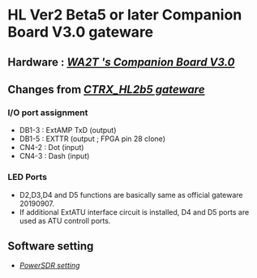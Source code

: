 # HL Ver2 Beta5 or later Companion Board V3.0 gateware
## Hardware : [_WA2T 's Companion Board V3.0_](https://github.com/WA2T/Hermes-Lite2) 

## Changes from  [_CTRX_HL2b5 gateware_](https://github.com/ji1udd/Hermes-Lite2/tree/CTRX_HL2b5) 

### I/O port assignment
- DB1-3 :  ExtAMP TxD (output)
- DB1-5 :  EXTTR (output ; FPGA pin 28 clone)
- CN4-2 :  Dot  (input)
- CN4-3 :  Dash (input)

### LED Ports
- D2,D3,D4 and D5 functions are basically same as official gateware 20190907.
- If additional ExtATU interface circuit is installed, D4 and D5 ports are used as ATU controll ports.

## Software setting
- [_PowerSDR setting_](V3_Companion/V3_PowerSDR_Setting.pdf)
